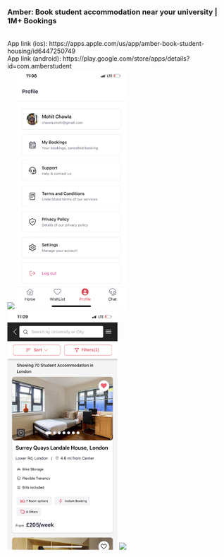 ### Amber: Book student accommodation near your university | 1M+ Bookings

<br>
App link (ios): https://apps.apple.com/us/app/amber-book-student-housing/id6447250749
<br>
App link (android): https://play.google.com/store/apps/details?id=com.amberstudent
<br>

<div>
   <div>
    <img src="https://github.com/MhtChawla/glimpse-of-mywork/blob/main/Amber/1.PNG" width="250" />
    <img src="https://github.com/MhtChawla/glimpse-of-mywork/blob/main/Amber/2.PNG" width="250" />
    <img src="https://github.com/MhtChawla/glimpse-of-mywork/blob/main/Amber/3.PNG" width="250" />
    <img src="https://github.com/MhtChawla/glimpse-of-mywork/blob/main/Amber/4.PNG" width="250" />
  </div>
</div>

